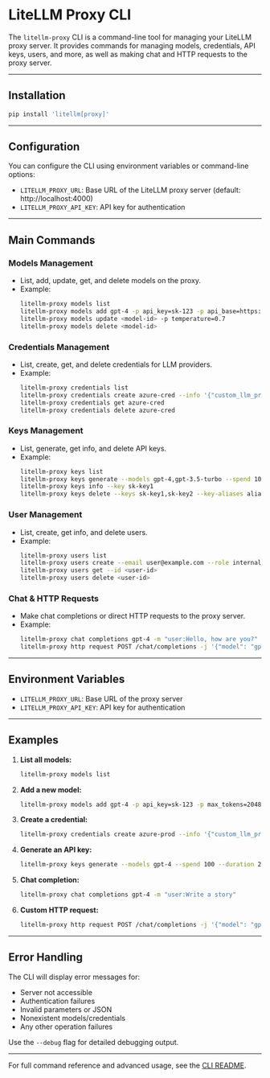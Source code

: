 # LiteLLM Proxy CLI

The `litellm-proxy` CLI is a command-line tool for managing your LiteLLM proxy server. It provides commands for managing models, credentials, API keys, users, and more, as well as making chat and HTTP requests to the proxy server.

---

## Installation

```bash
pip install 'litellm[proxy]'
```

---

## Configuration

You can configure the CLI using environment variables or command-line options:

- `LITELLM_PROXY_URL`: Base URL of the LiteLLM proxy server (default: http://localhost:4000)
- `LITELLM_PROXY_API_KEY`: API key for authentication

---

## Main Commands

### Models Management
- List, add, update, get, and delete models on the proxy.
- Example:
  ```bash
  litellm-proxy models list
  litellm-proxy models add gpt-4 -p api_key=sk-123 -p api_base=https://api.openai.com
  litellm-proxy models update <model-id> -p temperature=0.7
  litellm-proxy models delete <model-id>
  ```

### Credentials Management
- List, create, get, and delete credentials for LLM providers.
- Example:
  ```bash
  litellm-proxy credentials list
  litellm-proxy credentials create azure-cred --info '{"custom_llm_provider": "azure"}' --values '{"api_key": "sk-123", "api_base": "https://example.azure.openai.com"}'
  litellm-proxy credentials get azure-cred
  litellm-proxy credentials delete azure-cred
  ```

### Keys Management
- List, generate, get info, and delete API keys.
- Example:
  ```bash
  litellm-proxy keys list
  litellm-proxy keys generate --models gpt-4,gpt-3.5-turbo --spend 100 --duration 24h --key-alias my-key
  litellm-proxy keys info --key sk-key1
  litellm-proxy keys delete --keys sk-key1,sk-key2 --key-aliases alias1,alias2
  ```

### User Management
- List, create, get info, and delete users.
- Example:
  ```bash
  litellm-proxy users list
  litellm-proxy users create --email user@example.com --role internal_user --alias "Alice" --team team1 --max-budget 100.0
  litellm-proxy users get --id <user-id>
  litellm-proxy users delete <user-id>
  ```

### Chat & HTTP Requests
- Make chat completions or direct HTTP requests to the proxy server.
- Example:
  ```bash
  litellm-proxy chat completions gpt-4 -m "user:Hello, how are you?"
  litellm-proxy http request POST /chat/completions -j '{"model": "gpt-4", "messages": [{"role": "user", "content": "Hello"}]}'
  ```

---

## Environment Variables

- `LITELLM_PROXY_URL`: Base URL of the proxy server
- `LITELLM_PROXY_API_KEY`: API key for authentication

---

## Examples

1. **List all models:**
   ```bash
   litellm-proxy models list
   ```
2. **Add a new model:**
   ```bash
   litellm-proxy models add gpt-4 -p api_key=sk-123 -p max_tokens=2048
   ```
3. **Create a credential:**
   ```bash
   litellm-proxy credentials create azure-prod --info '{"custom_llm_provider": "azure"}' --values '{"api_key": "sk-123", "api_base": "https://prod.azure.openai.com"}'
   ```
4. **Generate an API key:**
   ```bash
   litellm-proxy keys generate --models gpt-4 --spend 100 --duration 24h --key-alias my-key
   ```
5. **Chat completion:**
   ```bash
   litellm-proxy chat completions gpt-4 -m "user:Write a story"
   ```
6. **Custom HTTP request:**
   ```bash
   litellm-proxy http request POST /chat/completions -j '{"model": "gpt-4", "messages": [{"role": "user", "content": "Hello"}]}'
   ```

---

## Error Handling

The CLI will display error messages for:
- Server not accessible
- Authentication failures
- Invalid parameters or JSON
- Nonexistent models/credentials
- Any other operation failures

Use the `--debug` flag for detailed debugging output.

---

For full command reference and advanced usage, see the [CLI README](https://github.com/BerriAI/litellm/blob/main/litellm/proxy/client/cli/README.md). 